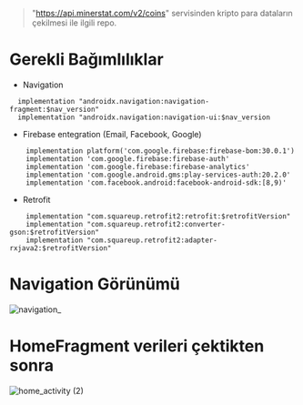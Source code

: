 

>"https://api.minerstat.com/v2/coins" servisinden kripto para dataların çekilmesi ile ilgili repo.

# Gerekli Bağımlılıklar

* Navigation

``` 
  implementation "androidx.navigation:navigation-fragment:$nav_version" 
  implementation "androidx.navigation:navigation-ui:$nav_version
```


* Firebase entegration (Email, Facebook, Google)

``` 
    implementation platform('com.google.firebase:firebase-bom:30.0.1')
    implementation 'com.google.firebase:firebase-auth'
    implementation 'com.google.firebase:firebase-analytics'
    implementation 'com.google.android.gms:play-services-auth:20.2.0'
    implementation 'com.facebook.android:facebook-android-sdk:[8,9)'
```

* Retrofit

``` 
    implementation "com.squareup.retrofit2:retrofit:$retrofitVersion"
    implementation "com.squareup.retrofit2:converter-gson:$retrofitVersion"
    implementation "com.squareup.retrofit2:adapter-rxjava2:$retrofitVersion"
```


# Navigation Görünümü 
![navigation_](https://user-images.githubusercontent.com/64421235/175114153-73ef6945-dc5c-4f36-b6f3-bd3424488c82.png)

# HomeFragment verileri çektikten sonra
![home_activity (2)](https://user-images.githubusercontent.com/64421235/175119054-e2e268be-9725-4dfd-ab70-c686d2668ba0.png)



